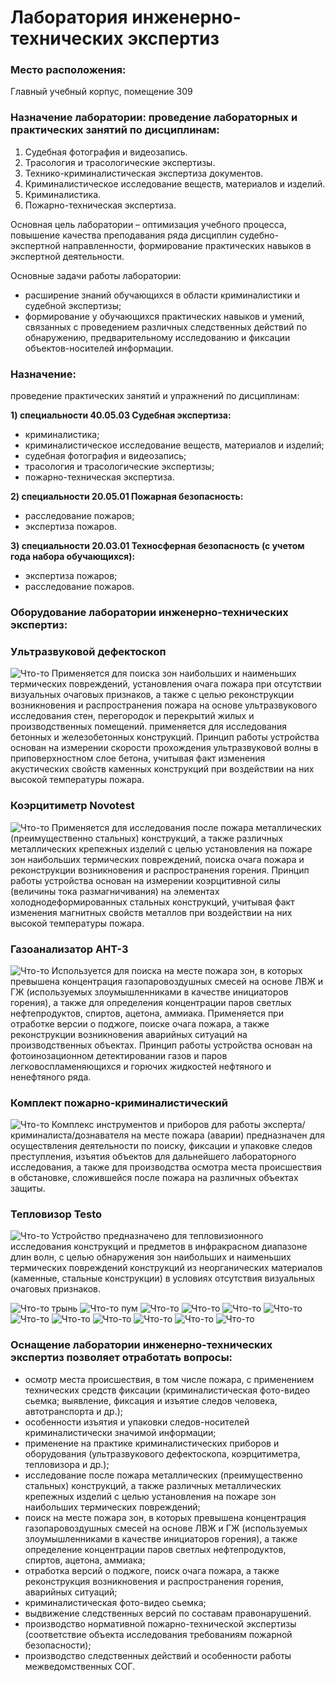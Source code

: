 # Лаборатория инженерно-технических экспертиз
### Место расположения:
Главный учебный корпус, помещение 309

### Назначение лаборатории: проведение лабораторных и практических занятий по дисциплинам:
1.	Судебная фотография и видеозапись.
2.	Трасология и трасологические экспертизы.
3.	Технико-криминалистическая экспертиза документов.
4.	Криминалистическое исследование веществ, материалов и изделий.
5.	Криминалистика.
6.	Пожарно-техническая экспертиза.

Основная цель лаборатории – оптимизация учебного процесса, повышение качества преподавания ряда дисциплин судебно-экспертной направленности, формирование практических навыков в экспертной деятельности.

Основные задачи работы лаборатории:
- расширение знаний обучающихся в области криминалистики и судебной экспертизы;
- формирование у обучающихся практических навыков и умений, связанных с проведением различных следственных действий по обнаружению, предварительному исследованию и фиксации объектов-носителей информации.

### Назначение: 
проведение практических занятий и упражнений по дисциплинам: 

**1) специальности 40.05.03 Судебная экспертиза:**
- криминалистика;
- криминалистическое исследование веществ, материалов и изделий;
- судебная фотография и видеозапись;
- трасология и трасологические экспертизы;
- пожарно-техническая экспертиза.

**2) специальности 20.05.01 Пожарная безопасность:**
- расследование пожаров;
- экспертиза пожаров.

**3) специальности 20.03.01 Техносферная безопасность (с учетом года набора обучающихся):**
- экспертиза пожаров;
- расследование пожаров.
### Оборудование лаборатории инженерно-технических экспертиз:
### Ультразвуковой дефектоскоп
![Что-то](IMG_20211221_173635.jpg "Место проведения пожароопасных работ")
Применяется для поиска зон наибольших и наименьших термических повреждений, установления очага пожара при отсутствии визуальных очаговых признаков, а также с целью реконструкции возникновения и распространения пожара на основе ультразвукового исследования стен, перегородок и перекрытий жилых и производственных помещений. применяется для исследования бетонных и железобетонных конструкций.
Принцип работы устройства основан на измерении скорости прохождения ультразвуковой волны в приповерхностном слое бетона, учитывая факт изменения акустических свойств каменных конструкций при воздействии на них высокой температуры пожара.

### Коэрцитиметр Novotest
![Что-то](IMG_20211221_173813.jpg "Место проведения пожароопасных работ")
Применяется для исследования после пожара металлических (преимущественно стальных) конструкций, а также различных металлических крепежных изделий с целью установления на пожаре зон наибольших термических повреждений, поиска очага пожара и реконструкции возникновения и распространения горения.
Принцип работы устройства основан на измерении коэрцитивной силы (величины тока размагничивания) на элементах холоднодеформированных стальных конструкций, учитывая факт изменения магнитных свойств металлов при воздействии на них высокой температуры пожара.

### Газоанализатор АНТ-3
![Что-то](IMG_20220110_093038.jpg "Место проведения пожароопасных работ")
Используется для поиска на месте пожара зон, в которых превышена концентрация газопаровоздушных смесей на основе ЛВЖ и ГЖ (используемых злоумышленниками в качестве инициаторов горения), а также для определения концентрации паров светлых нефтепродуктов, спиртов, ацетона, аммиака. Применяется при отработке версии о поджоге, поиске очага пожара, а также реконструкции возникновения аварийных ситуаций на производственных объектах. 
Принцип работы устройства основан на фотоинозационном детектировании газов и паров легковоспламеняющихся и горючих жидкостей нефтяного и ненефтяного ряда. 

### Комплект пожарно-криминалистический
![Что-то](IMG_20210126_103453.jpg "Место проведения пожароопасных работ")
Комплекс инструментов и приборов для работы эксперта/криминалиста/дознавателя на месте пожара (аварии) предназначен для осуществления деятельности по поиску, фиксации и упаковке следов преступления, изъятия объектов для дальнейшего лабораторного исследования, а также для производства осмотра места происшествия в обстановке, сложившейся после пожара на различных объектах защиты.

### Тепловизор Testo
![Что-то](IMG_2024131231231.jpg "Место проведения пожароопасных работ")
Устройство предназначено для тепловизионного исследования конструкций и предметов в инфракрасном диапазоне длин волн, с целью обнаружения зон наибольших и наименьших термических повреждений конструкций из неорганических материалов (каменные, стальные конструкции) в условиях отсутствия визуальных очаговых признаков.


![Что-то](IMG_20210121_091000.jpg "Место проведения пожароопасных работ")
трынь
![Что-то](IMG_20210121_090906.jpg "Место проведения пожароопасных работ")
пум 
![Что-то](IMG_20210121_090742.jpg "Место проведения пожароопасных работ")
![Что-то](IMG_20210121_090628.jpg "Место проведения пожароопасных работ")
![Что-то](IMG_20210121_090333.jpg "Место проведения пожароопасных работ")
![Что-то](IMG-20211210-WA0018.jpg "Место проведения пожароопасных работ")
![Что-то](IMG-20211210-WA0015.jpg "Место проведения пожароопасных работ")
![Что-то](IMG-20211210-WA0013.jpg "Место проведения пожароопасных работ")
![Что-то](IMG-20211210-WA0011.jpg "Место проведения пожароопасных работ")
![Что-то](IMG-20211210-WA0010-копия.jpg "Место проведения пожароопасных работ")
![Что-то](IMG-20211210-WA0008.jpg "Место проведения пожароопасных работ")
![Что-то](IMG-20211210-WA0009.jpg "Место проведения пожароопасных работ")

### Оснащение лаборатории инженерно-технических экспертиз позволяет отработать вопросы:
- осмотр места происшествия, в том числе пожара, с применением технических средств фиксации (криминалистическая фото-видео сьемка; выявление, фиксация и изъятие следов человека, автотранспорта и др.);
- особенности изъятия и упаковки следов-носителей криминалистически значимой информации;
- применение на практике криминалистических приборов и оборудования (ультразвукового дефектоскопа, коэрцитиметра, тепловизора и др.);
- исследование после пожара металлических (преимущественно стальных) конструкций, а также различных металлических крепежных изделий с целью установления на пожаре зон наибольших термических повреждений;
- поиск на месте пожара зон, в которых превышена концентрация газопаровоздушных смесей на основе ЛВЖ и ГЖ (используемых злоумышленниками в качестве инициаторов горения), а также определение концентрации паров светлых нефтепродуктов, спиртов, ацетона, аммиака;
- отработка версий о поджоге, поиск очага пожара, а также реконструкция возникновения и распространения горения, аварийных ситуаций;
- криминалистическая фото-видео сьемка;
- выдвижение следственных версий по составам правонарушений.
- производство нормативной пожарно-технической экспертизы (соответствие объекта исследования требованиям пожарной безопасности);
- производство следственных действий и особенности работы межведомственных СОГ.

